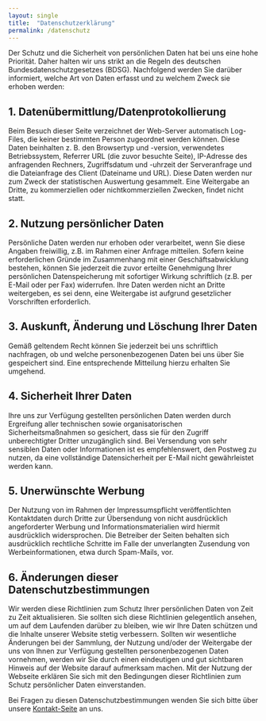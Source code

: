 ```yaml
---
layout: single
title:  "Datenschutzerklärung"
permalink: /datenschutz
---
```

Der Schutz und die Sicherheit von persönlichen Daten hat bei uns eine hohe Priorität. Daher halten wir uns strikt an die Regeln des deutschen Bundesdatenschutzgesetzes (BDSG). Nachfolgend werden Sie darüber informiert, welche Art von Daten erfasst und zu welchem Zweck sie erhoben werden:

## 1. Datenübermittlung/Datenprotokollierung

Beim Besuch dieser Seite verzeichnet der Web-Server automatisch Log-Files, die keiner bestimmten Person zugeordnet werden können. Diese Daten beinhalten z. B. den Browsertyp und -version, verwendetes Betriebssystem, Referrer URL (die zuvor besuchte Seite), IP-Adresse des anfragenden Rechners, Zugriffsdatum und -uhrzeit der Serveranfrage und die Dateianfrage des Client (Dateiname und URL). Diese Daten werden nur zum Zweck der statistischen Auswertung gesammelt. Eine Weitergabe an Dritte, zu kommerziellen oder nichtkommerziellen Zwecken, findet nicht statt.

## 2. Nutzung persönlicher Daten

Persönliche Daten werden nur erhoben oder verarbeitet, wenn Sie diese Angaben freiwillig, z.B. im Rahmen einer Anfrage mitteilen. Sofern keine erforderlichen Gründe im Zusammenhang mit einer Geschäftsabwicklung bestehen, können Sie jederzeit die zuvor erteilte Genehmigung Ihrer persönlichen Datenspeicherung mit sofortiger Wirkung schriftlich (z.B. per E-Mail oder per Fax) widerrufen. Ihre Daten werden nicht an Dritte weitergeben, es sei denn, eine Weitergabe ist aufgrund gesetzlicher Vorschriften erforderlich.

## 3. Auskunft, Änderung und Löschung Ihrer Daten

Gemäß geltendem Recht können Sie jederzeit bei uns schriftlich nachfragen, ob und welche personenbezogenen Daten bei uns über Sie gespeichert sind. Eine entsprechende Mitteilung hierzu erhalten Sie umgehend.

## 4. Sicherheit Ihrer Daten

Ihre uns zur Verfügung gestellten persönlichen Daten werden durch Ergreifung aller technischen sowie organisatorischen Sicherheitsmaßnahmen so gesichert, dass sie für den Zugriff unberechtigter Dritter unzugänglich sind. Bei Versendung von sehr sensiblen Daten oder Informationen ist es empfehlenswert, den Postweg zu nutzen, da eine vollständige Datensicherheit per E-Mail nicht gewährleistet werden kann.

## 5. Unerwünschte Werbung 

Der Nutzung von im Rahmen der Impressumspflicht veröffentlichten Kontaktdaten durch Dritte zur Übersendung von nicht ausdrücklich angeforderter Werbung und Informationsmaterialien wird hiermit ausdrücklich widersprochen. Die Betreiber der Seiten behalten sich ausdrücklich rechtliche Schritte im Falle der unverlangten Zusendung von Werbeinformationen, etwa durch Spam-Mails, vor.

## 6. Änderungen dieser Datenschutzbestimmungen

Wir werden diese Richtlinien zum Schutz Ihrer persönlichen Daten von Zeit zu Zeit aktualisieren. Sie sollten sich diese Richtlinien gelegentlich ansehen, um auf dem Laufenden darüber zu bleiben, wie wir Ihre Daten schützen und die Inhalte unserer Website stetig verbessern. Sollten wir wesentliche Änderungen bei der Sammlung, der Nutzung und/oder der Weitergabe der uns von Ihnen zur Verfügung gestellten personenbezogenen Daten vornehmen, werden wir Sie durch einen eindeutigen und gut sichtbaren Hinweis auf der Website darauf aufmerksam machen. Mit der Nutzung der Webseite erklären Sie sich mit den Bedingungen dieser Richtlinien zum Schutz persönlicher Daten einverstanden.

Bei Fragen zu diesen Datenschutzbestimmungen wenden Sie sich bitte über unsere [Kontakt-Seite](/contact) an uns.